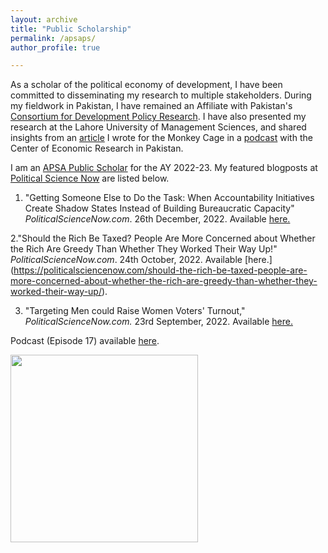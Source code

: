 ```yaml
---
layout: archive
title: "Public Scholarship"
permalink: /apsaps/
author_profile: true

---
```


As a scholar of the political economy of development, I have been committed to disseminating my research to multiple stakeholders. During my fieldwork in
Pakistan, I have remained an Affiliate with Pakistan's [Consortium for Development Policy Research](https://cdpr.org.pk/fellows_affiliates/shahbano-ijaz/).
I have also presented my research at the Lahore University of Management Sciences, and shared insights from an [article](https://www.washingtonpost.com/politics/2021/05/21/what-would-persuade-south-asians-get-vaccinated-against-covid-19/)
I wrote for the Monkey Cage in a [podcast](https://www.cerp.org.pk/pages/podcasts) with the Center of Economic Research in Pakistan. 

I am an [APSA Public Scholar](https://www.cambridge.org/core/journals/political-science-today/article/meet-the-20222023-public-scholars/C67306488995FB92972F34124ABC627E) for the AY 2022-23. My featured blogposts at [Political Science Now](https://politicalsciencenow.com) are listed below. 

1. "Getting Someone Else to Do the Task: When Accountability Initiatives Create Shadow States Instead of Building Bureaucratic Capacity" *PoliticalScienceNow.com*. 26th December, 2022. Available [here.](https://politicalsciencenow.com/getting-someone-else-to-do-the-task-when-accountability-initiatives-create-shadow-states-instead-of-building-bureaucratic-capacity/) 

2."Should the Rich Be Taxed? People Are More Concerned about Whether the Rich Are Greedy Than Whether They Worked Their Way Up!" *PoliticalScienceNow.com*. 24th October, 2022. Available [here.] (https://politicalsciencenow.com/should-the-rich-be-taxed-people-are-more-concerned-about-whether-the-rich-are-greedy-than-whether-they-worked-their-way-up/).

3. "Targeting Men could Raise Women Voters' Turnout," *PoliticalScienceNow.com.* 23rd September, 2022. Available [here.](https://politicalsciencenow.com/targeting-men-could-raise-women-voters-turnout/) 

Podcast (Episode 17) available [here](https://www.youtube.com/watch?v=vy-aQz7RjnU&feature=youtu.be).


<a href="https://user-images.githubusercontent.com/39137491/172979011-0c696ba7-d7a7-4241-9b0c-a4396c6b07a2.jpg"><img src="https://user-images.githubusercontent.com/39137491/172979011-0c696ba7-d7a7-4241-9b0c-a4396c6b07a2.jpg" width=300>
